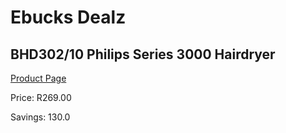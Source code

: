 
# Ebucks Dealz
## BHD302/10 Philips Series 3000 Hairdryer
[Product Page](https://www.ebucks.com/web/shop/productSelected.do?prodId=1165761523&catId=1186086453)

Price: R269.00

Savings: 130.0


	